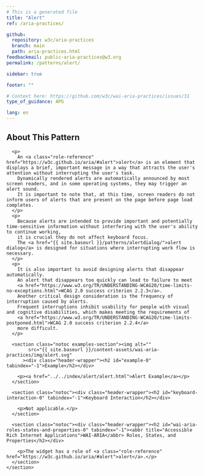 ```yaml
---
# This is a generated file
title: "Alert"
ref: /aria-practices/

github:
  repository: w3c/aria-practices
  branch: main
  path: aria-practices.html
feedbackmail: public-aria-practices@w3.org
permalink: /patterns/alert/

sidebar: true

footer: ""

# Context here: https://github.com/w3c/wai-aria-practices/issues/31
type_of_guidance: APG

lang: en
---
```



<link rel="stylesheet" href="{{ site.baseurl }}/content-assets/wai-aria-practices/styles.css">
<!-- Code highlighting styles -->
<link rel="stylesheet" href="{{ site.baseurl }}/index/css/github.css">

<script>
const addBodyClass = "pattern-page";
const enableSidebar = true;
if (addBodyClass) document.body.classList.add(addBodyClass);
if (enableSidebar) document.body.classList.add('has-sidebar');
</script>
    
<div>
<section class="widget" id="alert"><h2 id="about-this-pattern" tabindex="-1">About This Pattern</h2><div class="header-wrapper"></div>
      
      <p>
        An <a class="role-reference" href="https://w3c.github.io/aria/#alert">alert</a> is an element that displays a brief, important message in a way that attracts the user's attention without interrupting the user's task.
        Dynamically rendered alerts are automatically announced by most screen readers, and in some operating systems, they may trigger an alert sound.
        It is important to note that, at this time, screen readers do not inform users of alerts that are present on the page before page load completes.
      </p>
      <p>
        Because alerts are intended to provide important and potentially time-sensitive information without interfering with the user's ability to continue working,
        it is crucial they do not affect keyboard focus.
        The <a href="{{ site.baseurl }}/patterns/alertdialog/">alert dialog</a> is designed for situations where interrupting work flow is necessary.
      </p>
      <p>
        It is also important to avoid designing alerts that disappear automatically.
        An alert that disappears too quickly can lead to failure to meet
        <a href="https://www.w3.org/TR/UNDERSTANDING-WCAG20/time-limits-no-exceptions.html">WCAG 2.0 success criterion 2.2.3</a>.
        Another critical design consideration is the frequency of interruption caused by alerts.
        Frequent interruptions inhibit usability for people with visual and cognitive disabilities, which makes meeting the requirements of
        <a href="https://www.w3.org/TR/UNDERSTANDING-WCAG20/time-limits-postponed.html">WCAG 2.0 success criterion 2.2.4</a>
        more difficult.
      </p>

      <section class="notoc examples-section"><img alt="" 
            src="{{ site.baseurl }}/content-assets/wai-aria-practices/img/alert.svg"
          ><div class="header-wrapper"><h2 id="example-0" tabindex="-1">Example</h2></div>
        
        <p><a href="../../index/alert/alert.html">Alert Example</a></p>
      </section>

      <section class="notoc"><div class="header-wrapper"><h2 id="keyboard-interaction-0" tabindex="-1">Keyboard Interaction</h2></div>
        
        <p>Not applicable.</p>
      </section>

      <section class="notoc"><div class="header-wrapper"><h2 id="wai-aria-roles-states-and-properties-0" tabindex="-1"><abbr title="Accessible Rich Internet Applications">WAI-ARIA</abbr> Roles, States, and Properties</h2></div>
        
        <p>The widget has a role of <a class="role-reference" href="https://w3c.github.io/aria/#alert">alert</a>.</p>
      </section>
    </section>
</div>
<script>
  var SkipToConfig = {
    settings: {
      skipTo: {
        displayOption: 'popup',
        attachElement: '#site-header',
        colorTheme: 'aria'
      }
    }
  };
</script>
<script src="{{ site.baseurl }}/content-assets/wai-aria-practices/skipto.min.js"></script>
